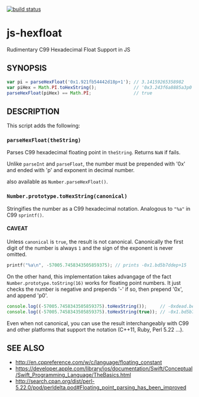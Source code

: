 [![build status](https://secure.travis-ci.org/dankogai/js-hexfloat.png)](http://travis-ci.org/dankogai/js-hexfloat)

# js-hexfloat

Rudimentary C99 Hexadecimal Float Support in JS

## SYNOPSIS

````javascript
var pi = parseHexFloat('0x1.921fb54442d18p+1'); // 3.14159265358982
var piHex = Math.PI.toHexString();              // '0x3.243f6a8885a3p0'
parseHexFloat(piHex) == Math.PI;                // true
````

## DESCRIPTION

This script adds the following:

### `parseHexFloat(theString)`

Parses C99 hexadecimal floating point in `theString`.  Returns `NaN` if fails.

Unlike `parseInt` and `parseFloat`, the number must be prepended with '0x' and ended with 'p' and exponent in decimal number.

also available as `Number.parseHexFloat()`.

### `Number.prototype.toHexString(canonical)`

Stringifies the number as a C99 hexadecimal notation.  Analogous to `"%a"` in C99 `sprintf()`. 

#### CAVEAT

Unless `canonical` is `true`, the result is not canonical.  Canonically the first digit of the number is always `1` and the sign of the exponent is never omitted.

````C
printf("%a\n", -57005.7458343505859375); // prints -0x1.bd5b7ddep+15
````

On the other hand, this implementation takes  advangage of the fact `Number.prototype.toString(16)` works for floating point numbers.  It just checks the number is negative and prepends '-' if so, then prepend '0x', and append 'p0'.

````javascript
console.log((-57005.7458343505859375).toHexString());     // -0xdead.beefp0
console.log((-57005.7458343505859375).toHexString(true)); // -0x1.bd5b7ddep+15
````

Even when not canonical, you can use the result interchangeably with C99 and other platforms that support the notation (C++11, Ruby, Perl 5.22 ...).

## SEE ALSO

* http://en.cppreference.com/w/c/language/floating_constant
* https://developer.apple.com/library/ios/documentation/Swift/Conceptual/Swift_Programming_Language/TheBasics.html
* http://search.cpan.org/dist/perl-5.22.0/pod/perldelta.pod#Floating_point_parsing_has_been_improved
